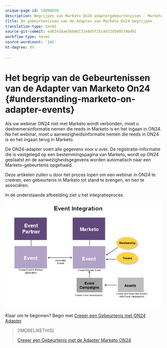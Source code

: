 ```yaml
---
unique-page-id: 10096658
description: Begrijpen van Marketo On24 adaptergebeurtenissen - Marketo Docs - Productdocumentatie
title: De gebeurtenissen van de Adapter van Marketo On24 begrijpen
translation-type: tm+mt
source-git-commit: ed83438ae5660d172e845f25c4d72d599574bd91
workflow-type: tm+mt
source-wordcount: '141'
ht-degree: 0%

---
```



# Het begrip van de Gebeurtenissen van de Adapter van Marketo On24 {#understanding-marketo-on-adapter-events}

Als uw webinar ON24 niet met Marketo wordt verbonden, moet u deelnemersinformatie nemen die reeds in Marketo is en het ingaan in ON24. Na het webinar, moet u aanwezigheidsinformatie nemen die reeds in ON24 is en het ingaan terug in Marketo.

De ON24-adapter voert alle gegevens voor u over. De registratie-informatie die is vastgelegd op een bestemmingspagina van Marketo, wordt op ON24 geplaatst en de aanwezigheidsgegevens worden automatisch naar een Marketo-gebeurtenis opgehaald.

Deze artikelen zullen u door het proces lopen om een webinar in ON24 te creëren, een gebeurtenis in Marketo tot stand te brengen, en hen te associëren.

In de onderstaande afbeelding ziet u het integratieproces.

![](assets/image2015-12-16-11-3a26-3a29.png)

Klaar om te beginnen? Begin met [Creeer een Gebeurtenis met ON24 Adapter](/help/marketo/product-docs/demand-generation/events/create-an-event/create-an-event-with-the-marketo-on24-adapter.md).

>[!MORELIKETHIS]
>
>[Creeer een Gebeurtenis met de Adapter Marketo ON24](/help/marketo/product-docs/demand-generation/events/create-an-event/create-an-event-with-the-marketo-on24-adapter.md)
